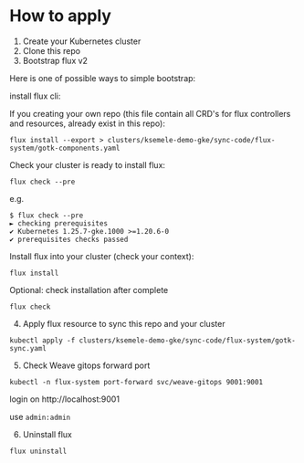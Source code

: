 # How to apply

1. Create your Kubernetes cluster
2. Clone this repo
3. Bootstrap flux v2

Here is one of possible ways to simple bootstrap:

install flux cli:

If you creating your own repo (this file contain all CRD's for flux controllers and resources, already exist in this repo):
```
flux install --export > clusters/ksemele-demo-gke/sync-code/flux-system/gotk-components.yaml
```

Check your cluster is ready to install flux:
```
flux check --pre
```
e.g.
```
$ flux check --pre
► checking prerequisites
✔ Kubernetes 1.25.7-gke.1000 >=1.20.6-0
✔ prerequisites checks passed
```

Install flux into your cluster (check your context):
```
flux install
```

Optional: check installation after complete
```
flux check
```

4. Apply flux resource to sync this repo and your cluster
```
kubectl apply -f clusters/ksemele-demo-gke/sync-code/flux-system/gotk-sync.yaml
```

5. Check Weave gitops
forward port
```
kubectl -n flux-system port-forward svc/weave-gitops 9001:9001
```
login on http://localhost:9001

use `admin:admin`

6. Uninstall flux
```
flux uninstall
```
